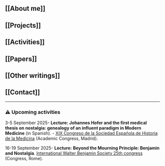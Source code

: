 ## [[About me]]

## [[Projects]]

## [[Activities]]

## [[Papers]]

## [[Other writings]]

## [[Contact]]

- - -
### ⚠️ Upcoming activities

3-5 September 2025- **Lecture:** **Johannes Hofer and the first medical thesis on nostalgia: genealogy of an influent paradigm in Modern Medicine** (in Spanish). - [XIX Congreso de la Sociedad Española de Historia de la Medicina](https://xixcongresosehm.wordpress.com/) (Academic Congress, Madrid).

16-19 September 2025- **Lecture:** **Beyond the Mourning Principle: Benjamin and Nostalgia**.  [International Walter Benjamin Society 25th congress](http://walterbenjamin.info/event/cfp-iwbs-25-southern-benjamin-mourning-play-revolution/) (Congress, Rome).
